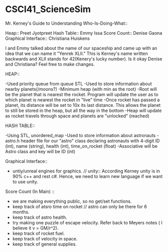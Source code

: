 # CSCI41_ScienceSim


Mr. Kerney's Guide to Understanding Who-Is-Doing-What::

Heap:: Preet Jyotpreet
Hash Table:: Emmy Issa
Score Count:: Denise Gaona
Graphical Interface:: Christiana Huiskens 

I and Emmy talked about the name of our spaceship and came up with an idea that we can name it "Yenrek XLII." This is Kerney's name written backwards and XLII stands for 42(Kenery's lucky number). Is it okay Denise and Christiana? Feel free to make changes. 


HEAP:: 

-Used priority queue from queue STL
-Used to store information about nearby planets(/moons?)
-Minimum heap (with min as the root)
-Root will be the planet that is nearest the rocket. Program will update the user as to which planet is nearest the rocket in "live" time
-Once rocket has passed a planet, its distance will be set to 10x its last distance. This allows the planet to still be stored in the heap, but all the way in the bottom
-Heap will update as rocket travels through space and planets are "unlocked" (reached)


HASH TABLE::

-Using STL, unordered_map
-Used to store information about astronauts
-astro.h header file for our "astro" class declaring astronauts with 4-digit ID (int), name (string), health (int), time_on_rocket (float)
-Associative will be Astro class and key will be ID (int)

Graphical Interface:: 

- untiy/unreal engines for graphics.
// unity:: According Kerney unity is in 90% c++ and rest c#. Hence, we need to learn new language if we want to use unity.

 Score Count (In Main) :: 
 
 - we are making everything public, so no get/set functions. 
 - keep track of atsro time on rocket // astro can only be there for 6 months. 
 - keep track of astro health. 
 - try making one puzzle of escape velocity. Refer back to Meyers notes ( I believe it v = GM/r^2).
 - keep track of rocket fuel. 
 - keep track of velocity in space.
 - keep track of general supplies. 
 
